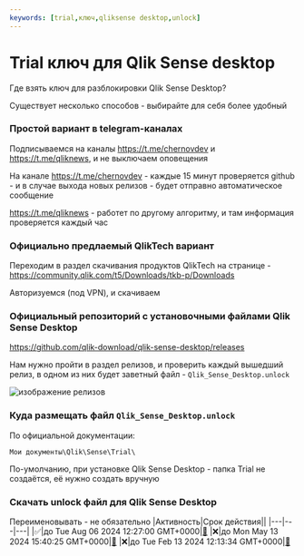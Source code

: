 ```yaml
---
keywords: [trial,ключ,qliksense desktop,unlock]
---
```

# Trial ключ для Qlik Sense desktop

Где взять ключ для разблокировки Qlik Sense Desktop?

Существует несколько способов - выбирайте для себя более удобный
### Простой вариант в telegram-каналах

Подписываемся на каналы https://t.me/chernovdev и https://t.me/qliknews, и не выключаем оповещения

На канале https://t.me/chernovdev - каждые 15 минут проверяется github - и в случае выхода новых релизов - будет отправно автоматическое сообщение

https://t.me/qliknews - работет по другому алгоритму, и там информация проверяется каждый час

### Официально предлаемый QlikTech вариант

Переходим в раздел скачивания продуктов QlikTech на странице - https://community.qlik.com/t5/Downloads/tkb-p/Downloads

Авторизуемся (под VPN), и скачиваем

### Официальный репозиторий с установочными файлами Qlik Sense Desktop

https://github.com/qlik-download/qlik-sense-desktop/releases

Нам нужно пройти в раздел релизов, и проверить каждый вышедший релиз, в одном из них будет заветный файл - `Qlik_Sense_Desktop.unlock`

![изображение релизов](/img/arch/p8xWeGDD9u.png)


### Куда размещать файл `Qlik_Sense_Desktop.unlock`

По официальной документации:

```Folder
Мои документы\Qlik\Sense\Trial\
```

По-умолчанию, при установке Qlik Sense Desktop - папка Trial не создаётся, её нужно создать вручную

### Скачать unlock файл для Qlik Sense Desktop

Переименовывать - не обязательно
|Активность|Срок действия||
|---|---|---|
|✅|до Tue Aug 06 2024 12:27:00 GMT+0000|[🔗](/unlockfiles/082024_Qlik_Sense_Desktop.unlock)
|❌|до Mon May 13 2024 15:40:25 GMT+0000|[🔗](/unlockfiles/052024_Qlik_Sense_Desktop.unlock)
|❌|до Tue Feb 13 2024 12:13:34 GMT+0000|[🔗](/unlockfiles/022024_Qlik_Sense_Desktop.unlock)
